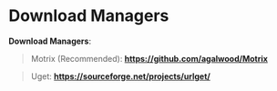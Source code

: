 # **Download Managers**
**Download Managers**:

>Motrix (Recommended): **https://github.com/agalwood/Motrix**

>Uget: **https://sourceforge.net/projects/urlget/**
